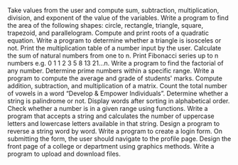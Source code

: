 Take values from the user and compute sum, subtraction, multiplication, division, and exponent of the value of the variables.
Write a program to find the area of the following shapes: circle, rectangle, triangle, square, trapezoid, and parallelogram.
Compute and print roots of a quadratic equation.
Write a program to determine whether a triangle is isosceles or not.
Print the multiplication table of a number input by the user.
Calculate the sum of natural numbers from one to n.
Print Fibonacci series up to n numbers e.g. 0 1 1 2 3 5 8 13 21...n.
Write a program to find the factorial of any number.
Determine prime numbers within a specific range.
Write a program to compute the average and grade of students' marks.
Compute addition, subtraction, and multiplication of a matrix.
Count the total number of vowels in a word “Develop & Empower Individuals”.
Determine whether a string is palindrome or not.
Display words after sorting in alphabetical order.
Check whether a number is in a given range using functions.
Write a program that accepts a string and calculates the number of uppercase letters and lowercase letters available in that string.
Design a program to reverse a string word by word.
Write a program to create a login form. On submitting the form, the user should navigate to the profile page.
Design the front page of a college or department using graphics methods.
Write a program to upload and download files.